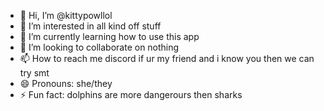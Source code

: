 - 👋 Hi, I’m @kittypowllol
- 👀 I’m interested in all kind off stuff 
- 🌱 I’m currently learning how to use this app
- 💞️ I’m looking to collaborate on nothing 
- 📫 How to reach me discord if ur my friend and i know you then we can try smt 
- 😄 Pronouns: she/they
- ⚡ Fun fact: dolphins are more dangerours then sharks

<!---
kittypowllol/kittypowllol is a ✨ special ✨ repository because its `README.md` (this file) appears on your GitHub profile.
You can click the Preview link to take a look at your changes.
--->
